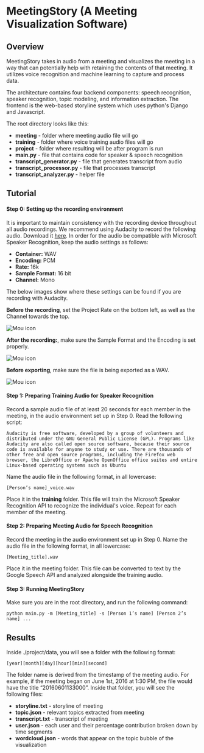 # MeetingStory (A Meeting Visualization Software)

## Overview

MeetingStory takes in audio from a meeting and visualizes the meeting in a way that can potentially help with retaining the contents of that meeting. It utilizes voice recognition and machine learning to capture and process data. 

The architecture contains four backend components: speech recognition, speaker recognition, topic modeling, and information extraction. The frontend is the web-based storyline system which uses python's Django and Javascript.

The root directory looks like this:

* **meeting** - folder where meeting audio file will go
* **training** - folder where voice training audio files will go
* **project** - folder where resulting will be after program is run
* **main.py** - file that contains code for speaker & speech recognition
* **transcript_generator.py** - file that generates transcript from audio
* **transcript_processor.py** - file that processes transcript
* **transcript_analyzer.py** - helper file


## Tutorial

#### Step 0: Setting up the recording environment 

It is important to maintain consistency with the recording device throughout all audio recordings. We recommend using Audacity to record the following audio. Download it [here](https://sourceforge.net/projects/audacity/). In order for the audio be compatible with Microsoft Speaker Recognition, keep the audio settings as follows:

* **Container:** WAV
* **Encoding:** PCM
* **Rate:** 16k
* **Sample Format:** 16 bit
* **Channel:** Mono

The below images show where these settings can be found if you are recording with Audacity.

**Before the recording**, set the Project Rate on the bottom left, as well as the Channel towards the top.

![Mou icon](http://i.imgur.com/U6x71up.png)

**After the recording:**, make sure the Sample Format and the Encoding is set properly.

![Mou icon](http://i.imgur.com/w88nfub.png)

**Before exporting**, make sure the file is being exported as a WAV.

![Mou icon](http://i.imgur.com/yDubBtx.png)



#### Step 1: Preparing Training Audio for Speaker Recognition

Record a sample audio file of at least 20 seconds for each member in the meeting, in the audio environment set up in Step 0. Read the following script: 

	Audacity is free software, developed by a group of volunteers and distributed under the GNU General Public License (GPL). Programs like Audacity are also called open source software, because their source code is available for anyone to study or use. There are thousands of other free and open source programs, including the Firefox web browser, the LibreOffice or Apache OpenOffice office suites and entire Linux‐based operating systems such as Ubuntu

Name the audio file in the following format, in all lowercase:

	[Person’s name]_voice.wav

Place it in the **training** folder. This file will train the Microsoft Speaker Recognition API to recognize the individual's voice. Repeat for each member of the meeting.

#### Step 2: Preparing Meeting Audio for Speech Recognition

Record the meeting in the audio environment set up in Step 0. Name the audio file in the following format, in all lowercase:

	[Meeting_title].wav

Place it in the meeting folder. This file can be converted to text by the Google Speech API and analyzed alongside the training audio.

#### Step 3: Running MeetingStory

Make sure you are in the root directory, and run the following command:

	python main.py -m [Meeting_title] -s [Person 1’s name] [Person 2’s name] ...
	
## Results

Inside ./project/data, you will see a folder with the following format:

	[year][month][day][hour][min][second]

The folder name is derived from the timestamp of the meeting audio. For example, if the meeting began on June 1st, 2016 at 1:30 PM, the file would have the title “20160601133000”. Inside that folder, you will see the following files:

* **storyline.txt** - storyline of meeting
* **topic.json** - relevant topics extracted from meeting
* **transcript.txt** - transcript of meeting
* **user.json** - each user and their percentage contribution broken down by time segments
* **wordcloud.json** - words that appear on the topic bubble of the visualization


